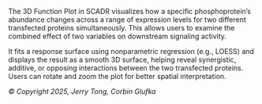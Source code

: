 The 3D Function Plot in SCADR visualizes how a specific phosphoprotein’s abundance changes across a range of expression levels for two different transfected proteins simultaneously. This allows users to examine the combined effect of two variables on downstream signaling activity.

It fits a response surface using nonparametric regression (e.g., LOESS) and displays the result as a smooth 3D surface, helping reveal synergistic, additive, or opposing interactions between the two transfected proteins. Users can rotate and zoom the plot for better spatial interpretation.

*© Copyright 2025, Jerry Tong, Corbin Glufka*
